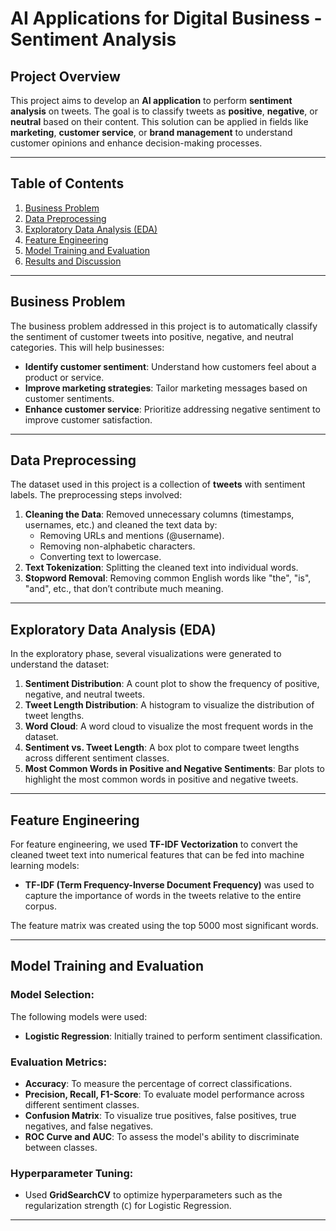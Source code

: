 

# AI Applications for Digital Business - Sentiment Analysis

## Project Overview

This project aims to develop an **AI application** to perform **sentiment analysis** on tweets. The goal is to classify tweets as **positive**, **negative**, or **neutral** based on their content. This solution can be applied in fields like **marketing**, **customer service**, or **brand management** to understand customer opinions and enhance decision-making processes.

---

## Table of Contents
1. [Business Problem](#business-problem)
2. [Data Preprocessing](#data-preprocessing)
3. [Exploratory Data Analysis (EDA)](#exploratory-data-analysis-eda)
4. [Feature Engineering](#feature-engineering)
5. [Model Training and Evaluation](#model-training-and-evaluation)
6. [Results and Discussion](#results-and-discussion)
   
---

## Business Problem

The business problem addressed in this project is to automatically classify the sentiment of customer tweets into positive, negative, and neutral categories. This will help businesses:
- **Identify customer sentiment**: Understand how customers feel about a product or service.
- **Improve marketing strategies**: Tailor marketing messages based on customer sentiments.
- **Enhance customer service**: Prioritize addressing negative sentiment to improve customer satisfaction.

---

## Data Preprocessing

The dataset used in this project is a collection of **tweets** with sentiment labels. The preprocessing steps involved:
1. **Cleaning the Data**: Removed unnecessary columns (timestamps, usernames, etc.) and cleaned the text data by:
   - Removing URLs and mentions (@username).
   - Removing non-alphabetic characters.
   - Converting text to lowercase.
2. **Text Tokenization**: Splitting the cleaned text into individual words.
3. **Stopword Removal**: Removing common English words like "the", "is", "and", etc., that don’t contribute much meaning.

---

## Exploratory Data Analysis (EDA)

In the exploratory phase, several visualizations were generated to understand the dataset:
1. **Sentiment Distribution**: A count plot to show the frequency of positive, negative, and neutral tweets.
2. **Tweet Length Distribution**: A histogram to visualize the distribution of tweet lengths.
3. **Word Cloud**: A word cloud to visualize the most frequent words in the dataset.
4. **Sentiment vs. Tweet Length**: A box plot to compare tweet lengths across different sentiment classes.
5. **Most Common Words in Positive and Negative Sentiments**: Bar plots to highlight the most common words in positive and negative tweets.

---

## Feature Engineering

For feature engineering, we used **TF-IDF Vectorization** to convert the cleaned tweet text into numerical features that can be fed into machine learning models:
- **TF-IDF (Term Frequency-Inverse Document Frequency)** was used to capture the importance of words in the tweets relative to the entire corpus.

The feature matrix was created using the top 5000 most significant words.

---

## Model Training and Evaluation

### Model Selection:
The following models were used:
- **Logistic Regression**: Initially trained to perform sentiment classification.

### Evaluation Metrics:
- **Accuracy**: To measure the percentage of correct classifications.
- **Precision, Recall, F1-Score**: To evaluate model performance across different sentiment classes.
- **Confusion Matrix**: To visualize true positives, false positives, true negatives, and false negatives.
- **ROC Curve and AUC**: To assess the model's ability to discriminate between classes.

### Hyperparameter Tuning:
- Used **GridSearchCV** to optimize hyperparameters such as the regularization strength (`C`) for Logistic Regression.

---

